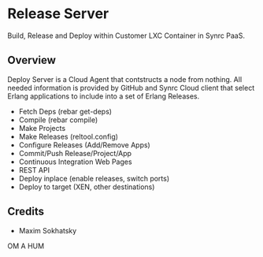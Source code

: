 Release Server
==============

Build, Release and Deploy within Customer LXC Container in Synrc PaaS.

Overview
--------

Deploy Server is a Cloud Agent that contstructs a node from nothing.
All needed information is provided by GitHub and Synrc Cloud client
that select Erlang applications to include into a set of Erlang Releases.

* Fetch Deps (rebar get-deps)
* Compile (rebar compile)
* Make Projects
* Make Releases (reltool.config)
* Configure Releases (Add/Remove Apps)
* Commit/Push Release/Project/App
* Continuous Integration Web Pages
* REST API
* Deploy inplace (enable releases, switch ports)
* Deploy to target (XEN, other destinations)

Credits
-------

* Maxim Sokhatsky

OM A HUM
